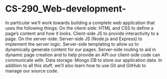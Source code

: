 # CS-290_Web-development-
 In particular we’ll work towards building a complete web application that uses the following things: On the client-side: HTML and CSS to define a page’s content and how it looks. Client-side JS to provide interactivity to a page. On the server-side: Server-side JS (Node.js and Express) to implement the server logic. Server-side templating to allow us to dynamically generate content for our pages. Server-side routing to aid in dynamic page creation and to help provide an API our client-side code can communicate with. Data storage: Mongo DB to store our application data.   In addition to all this stuff, we’ll also learn how to use Git and GitHub to manage our source code.
